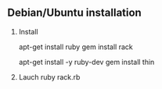 ## Debian/Ubuntu installation

 1. Install 

	apt-get install ruby
	gem install rack

	apt-get install -y ruby-dev
	gem install thin

 2. Lauch 
	ruby rack.rb